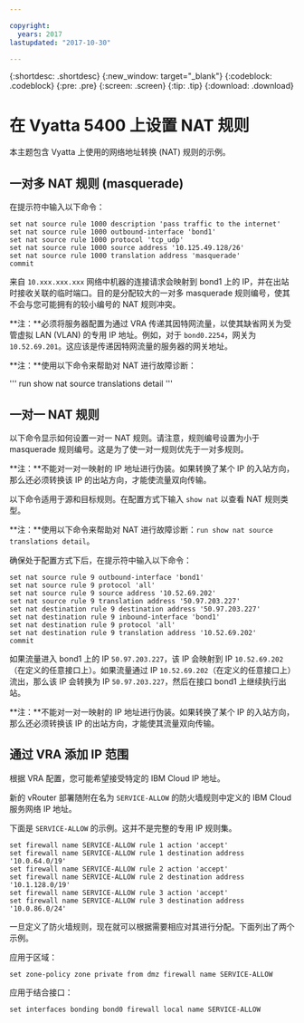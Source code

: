 ```yaml
---

copyright:
  years: 2017
lastupdated: "2017-10-30"

---
```


{:shortdesc: .shortdesc}
{:new_window: target="_blank"}
{:codeblock: .codeblock}
{:pre: .pre}
{:screen: .screen}
{:tip: .tip}
{:download: .download}

# 在 Vyatta 5400 上设置 NAT 规则
本主题包含 Vyatta 上使用的网络地址转换 (NAT) 规则的示例。

## 一对多 NAT 规则 (masquerade)

在提示符中输入以下命令：

~~~
set nat source rule 1000 description 'pass traffic to the internet'
set nat source rule 1000 outbound-interface 'bond1'
set nat source rule 1000 protocol 'tcp_udp'
set nat source rule 1000 source address '10.125.49.128/26'
set nat source rule 1000 translation address 'masquerade'
commit
~~~

来自 `10.xxx.xxx.xxx` 网络中机器的连接请求会映射到 bond1 上的 IP，并在出站时接收关联的临时端口。目的是分配较大的一对多 masquerade 规则编号，使其不会与您可能拥有的较小编号的 NAT 规则冲突。

**注：**必须将服务器配置为通过 VRA 传递其因特网流量，以使其缺省网关为受管虚拟 LAN (VLAN) 的专用 IP 地址。例如，对于 `bond0.2254`，网关为 `10.52.69.201`。这应该是传递因特网流量的服务器的网关地址。

**注：**使用以下命令来帮助对 NAT 进行故障诊断： 

'''
run show nat source translations detail 
'''

## 一对一 NAT 规则

以下命令显示如何设置一对一 NAT 规则。请注意，规则编号设置为小于 masquerade 规则编号。这是为了使一对一规则优先于一对多规则。

**注：**不能对一对一映射的 IP 地址进行伪装。如果转换了某个 IP 的入站方向，那么还必须转换该 IP 的出站方向，才能使流量双向传输。

以下命令适用于源和目标规则。在配置方式下输入 `show nat` 以查看 NAT 规则类型。

**注：**使用以下命令来帮助对 NAT 进行故障诊断：`run show nat source translations detail`。 

确保处于配置方式下后，在提示符中输入以下命令：

~~~
set nat source rule 9 outbound-interface 'bond1'
set nat source rule 9 protocol 'all'
set nat source rule 9 source address '10.52.69.202'
set nat source rule 9 translation address '50.97.203.227'
set nat destination rule 9 destination address '50.97.203.227'
set nat destination rule 9 inbound-interface 'bond1'
set nat destination rule 9 protocol 'all'
set nat destination rule 9 translation address '10.52.69.202'
commit
~~~

如果流量进入 bond1 上的 IP `50.97.203.227`，该 IP 会映射到 IP `10.52.69.202`（在定义的任意接口上）。如果流量通过 IP `10.52.69.202`（在定义的任意接口上）流出，那么该 IP 会转换为 IP `50.97.203.227`，然后在接口 bond1 上继续执行出站。

**注：**不能对一对一映射的 IP 地址进行伪装。如果转换了某个 IP 的入站方向，那么还必须转换该 IP 的出站方向，才能使其流量双向传输。


## 通过 VRA 添加 IP 范围

根据 VRA 配置，您可能希望接受特定的 IBM Cloud IP 地址。 

新的 vRouter 部署随附在名为 `SERVICE-ALLOW` 的防火墙规则中定义的 IBM Cloud 服务网络 IP 地址。

下面是 `SERVICE-ALLOW` 的示例。这并不是完整的专用 IP 规则集。

~~~
set firewall name SERVICE-ALLOW rule 1 action 'accept'
set firewall name SERVICE-ALLOW rule 1 destination address '10.0.64.0/19'
set firewall name SERVICE-ALLOW rule 2 action 'accept'
set firewall name SERVICE-ALLOW rule 2 destination address '10.1.128.0/19'
set firewall name SERVICE-ALLOW rule 3 action 'accept'
set firewall name SERVICE-ALLOW rule 3 destination address '10.0.86.0/24'
~~~

一旦定义了防火墙规则，现在就可以根据需要相应对其进行分配。下面列出了两个示例。 

应用于区域：

`set zone-policy zone private from dmz firewall name SERVICE-ALLOW`

应用于结合接口：

`set interfaces bonding bond0 firewall local name SERVICE-ALLOW`
